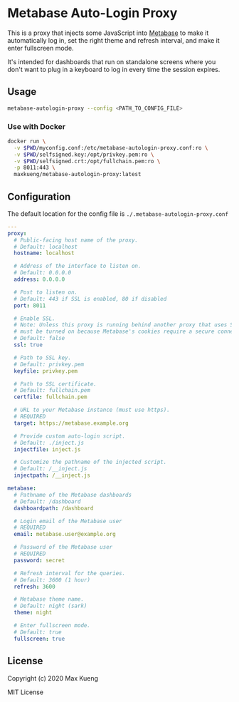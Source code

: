 # Metabase Auto-Login Proxy

This is a proxy that injects some JavaScript into
[Metabase](https://www.metabase.com/) to make it automatically log in, set the
right theme and refresh interval, and make it enter fullscreen mode.

It's intended for dashboards that run on standalone screens where you don't
want to plug in a keyboard to log in every time the session expires.

## Usage

```sh
metabase-autologin-proxy --config <PATH_TO_CONFIG_FILE>
```

### Use with Docker

```sh
docker run \
  -v $PWD/myconfig.conf:/etc/metabase-autologin-proxy.conf:ro \
  -v $PWD/selfsigned.key:/opt/privkey.pem:ro \
  -v $PWD/selfsigned.crt:/opt/fullchain.pem:ro \
  -p 8011:443 \
  maxkueng/metabase-autologin-proxy:latest
```

## Configuration

The default location for the config file is `./.metabase-autologin-proxy.conf`

```yaml
---
proxy:
  # Public-facing host name of the proxy.
  # Default: localhost
  hostname: localhost

  # Address of the interface to listen on.
  # Default: 0.0.0.0
  address: 0.0.0.0

  # Post to listen on.
  # Default: 443 if SSL is enabled, 80 if disabled
  port: 8011

  # Enable SSL.
  # Note: Unless this proxy is running behind another proxy that uses SSL, SSL
  # must be turned on because Metabase's cookies require a secure connection.
  # Default: false
  ssl: true

  # Path to SSL key.
  # Default: privkey.pem
  keyfile: privkey.pem

  # Path to SSL certificate.
  # Default: fullchain.pem
  certfile: fullchain.pem

  # URL to your Metabase instance (must use https).
  # REQUIRED
  target: https://metabase.example.org

  # Provide custom auto-login script.
  # Default: ./inject.js
  injectfile: inject.js

  # Customize the pathname of the injected script.
  # Default: /__inject.js
  injectpath: /__inject.js

metabase:
  # Pathname of the Metabase dashboards
  # Default: /dashboard
  dashboardpath: /dashboard

  # Login email of the Metabase user
  # REQUIRED
  email: metabase.user@example.org

  # Password of the Metabase user
  # REQUIRED
  password: secret

  # Refresh interval for the queries.
  # Default: 3600 (1 hour)
  refresh: 3600

  # Metabase theme name.
  # Default: night (sark)
  theme: night

  # Enter fullscreen mode.
  # Default: true
  fullscreen: true
```

## License

Copyright (c) 2020 Max Kueng

MIT License

